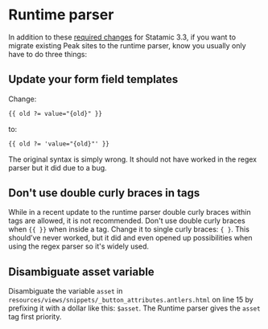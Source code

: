 # Runtime parser

In addition to these [required changes](/getting-started/statamic-3.3.html) for Statamic 3.3, if you want to migrate existing Peak sites to the runtime parser, know you usually only have to do three things:

## Update your form field templates
Change:
```html
{{ old ?= value="{old}" }}
```
to:
```html
{{ old ?= 'value="{old}"' }}
```

The original syntax is simply wrong. It should not have worked in the regex parser but it did due to a bug.

## Don't use double curly braces in tags
While in a recent update to the runtime parser double curly braces within tags are allowed, it is not recommended. Don't use double curly braces when `{{ }}` when inside a tag. Change it to single curly braces: `{ }`. This should’ve never worked, but it did and even opened up possibilities when using the regex parser so it's widely used.

## Disambiguate asset variable
Disambiguate the variable `asset` in `resources/views/snippets/_button_attributes.antlers.html` on line 15 by prefixing it with a dollar like this: `$asset`. The Runtime parser gives the `asset` tag first priority.
